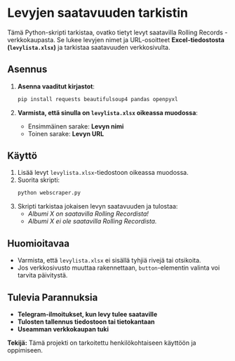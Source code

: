 # Levyjen saatavuuden tarkistin

Tämä Python-skripti tarkistaa, ovatko tietyt levyt saatavilla Rolling Records -verkkokaupasta. Se lukee levyjen nimet ja URL-osoitteet **Excel-tiedostosta (`levylista.xlsx`)** ja tarkistaa saatavuuden verkkosivulta.

##  Asennus

1. **Asenna vaaditut kirjastot**:
   ```sh
   pip install requests beautifulsoup4 pandas openpyxl
   ```

2. **Varmista, että sinulla on `levylista.xlsx` oikeassa muodossa**:
   - Ensimmäinen sarake: **Levyn nimi**
   - Toinen sarake: **Levyn URL**

## Käyttö

1. Lisää levyt `levylista.xlsx`-tiedostoon oikeassa muodossa.
2. Suorita skripti:
   ```sh
   python webscraper.py
   ```
3. Skripti tarkistaa jokaisen levyn saatavuuden ja tulostaa:
   - *Albumi X on saatavilla Rolling Recordista!*
   -  *Albumi X ei ole saatavilla Rolling Recordista.*

##  Huomioitavaa
- Varmista, että `levylista.xlsx` ei sisällä tyhjiä rivejä tai otsikoita.
- Jos verkkosivusto muuttaa rakennettaan, `button`-elementin valinta voi tarvita päivitystä.

##  Tulevia Parannuksia
-  **Telegram-ilmoitukset, kun levy tulee saataville**
-  **Tulosten tallennus tiedostoon tai tietokantaan**
-  **Useamman verkkokaupan tuki**

 **Tekijä:** Tämä projekti on tarkoitettu henkilökohtaiseen käyttöön ja oppimiseen. 

